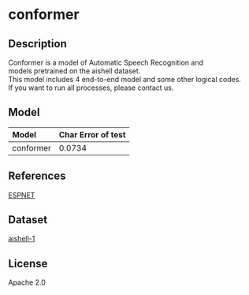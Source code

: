 <!--- SPDX-License-Identifier: Apache-2.0 -->

# conformer

## Description

Conformer is a model of Automatic Speech Recognition and  
models pretrained on the aishell dataset.  
This model includes 4 end-to-end model and some other logical codes.  
If you want to run all processes, please contact us.

## Model

|Model                      |Char Error of test         |
|:--------------------------|:--------------------------|
|conformer                  |0.0734                     |

## References

[ESPNET](https://github.com/espnet/espnet/tree/master/egs2/aishell/asr1)

## Dataset

[aishell-1](https://www.aishelltech.com/kysjcp)

## License

Apache 2.0
